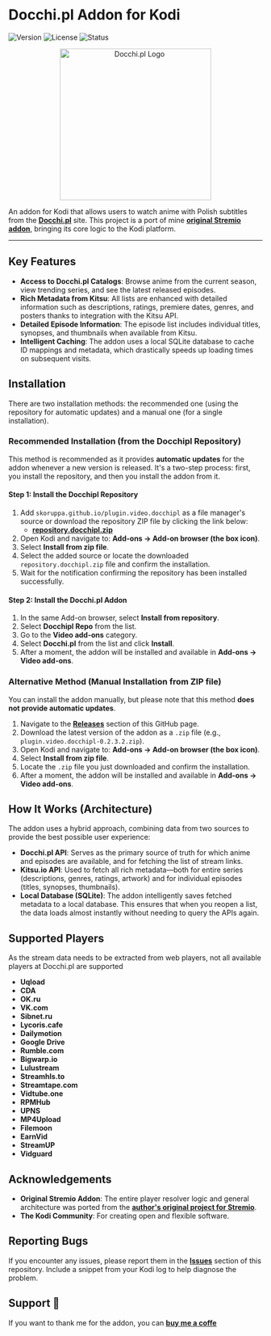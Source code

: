 # Docchi.pl Addon for Kodi

![Version](https://img.shields.io/badge/version-0.2.3.2-blue.svg)
![License](https://img.shields.io/badge/license-MIT-green.svg)
![Status](https://img.shields.io/badge/status-Active-brightgreen.svg)

<div align="center">
  <img src="https://docchi.pl/static/img/logo.svg" alt="Docchi.pl Logo" width="300">
</div>

An addon for Kodi that allows users to watch anime with Polish subtitles from the [**Docchi.pl**](http://docchi.pl) site. This project is a port of mine **[original Stremio addon](https://github.com/skoruppa/docchi-stremio-addon)**, bringing its core logic to the Kodi platform.

---

## Key Features

- **Access to Docchi.pl Catalogs**: Browse anime from the current season, view trending series, and see the latest released episodes.
- **Rich Metadata from Kitsu**: All lists are enhanced with detailed information such as descriptions, ratings, premiere dates, genres, and posters thanks to integration with the Kitsu API.
- **Detailed Episode Information**: The episode list includes individual titles, synopses, and thumbnails when available from Kitsu.
- **Intelligent Caching**: The addon uses a local SQLite database to cache ID mappings and metadata, which drastically speeds up loading times on subsequent visits.

## Installation

There are two installation methods: the recommended one (using the repository for automatic updates) and a manual one (for a single installation).

### Recommended Installation (from the Docchipl Repository)

This method is recommended as it provides **automatic updates** for the addon whenever a new version is released. It's a two-step process: first, you install the repository, and then you install the addon from it.

#### Step 1: Install the Docchipl Repository

1.  Add `skoruppa.github.io/plugin.video.docchipl` as a file manager's source or download the repository ZIP file by clicking the link below:
    *   [**repository.docchipl.zip**](https://skoruppa.github.io/plugin.video.docchipl/repository.docchipl.zip)
2.  Open Kodi and navigate to: **Add-ons -> Add-on browser (the box icon)**.
3.  Select **Install from zip file**.
4.  Select the added source or locate the downloaded `repository.docchipl.zip` file and confirm the installation.
5.  Wait for the notification confirming the repository has been installed successfully.

#### Step 2: Install the Docchi.pl Addon

1.  In the same Add-on browser, select **Install from repository**.
2.  Select **Docchipl Repo** from the list.
3.  Go to the **Video add-ons** category.
4.  Select **Docchi.pl** from the list and click **Install**.
5.  After a moment, the addon will be installed and available in **Add-ons -> Video add-ons**.

### Alternative Method (Manual Installation from ZIP file)

You can install the addon manually, but please note that this method **does not provide automatic updates**.

1.  Navigate to the [**Releases**](https://github.com/skoruppa/plugin.video.docchipl/releases) section of this GitHub page.
2.  Download the latest version of the addon as a `.zip` file (e.g., `plugin.video.docchipl-0.2.3.2.zip`).
3.  Open Kodi and navigate to: **Add-ons -> Add-on browser (the box icon)**.
4.  Select **Install from zip file**.
5.  Locate the `.zip` file you just downloaded and confirm the installation.
6.  After a moment, the addon will be installed and available in **Add-ons -> Video add-ons**.

## How It Works (Architecture)

The addon uses a hybrid approach, combining data from two sources to provide the best possible user experience:

- **Docchi.pl API**: Serves as the primary source of truth for which anime and episodes are available, and for fetching the list of stream links.
- **Kitsu.io API**: Used to fetch all rich metadata—both for entire series (descriptions, genres, ratings, artwork) and for individual episodes (titles, synopses, thumbnails).
- **Local Database (SQLite)**: The addon intelligently saves fetched metadata to a local database. This ensures that when you reopen a list, the data loads almost instantly without needing to query the APIs again.

## Supported Players
As the stream data needs to be extracted from web players, not all available players at Docchi.pl are supported
- **Uqload**
- **CDA**
- **OK.ru**
- **VK.com**
- **Sibnet.ru**
- **Lycoris.cafe**
- **Dailymotion**
- **Google Drive**
- **Rumble.com**
- **Bigwarp.io**
- **Lulustream**
- **Streamhls.to**
- **Streamtape.com**
- **Vidtube.one**
- **RPMHub**
- **UPNS**
- **MP4Upload**
- **Filemoon**
- **EarnVid**
- **StreamUP**
- **Vidguard**

## Acknowledgements

- **Original Stremio Addon**: The entire player resolver logic and general architecture was ported from the **[author's original project for Stremio](https://github.com/skoruppa/docchi-stremio-addon)**.
- **The Kodi Community**: For creating open and flexible software.

## Reporting Bugs

If you encounter any issues, please report them in the [**Issues**](https://github.com/skoruppa/plugin.video.docchipl/issues) section of this repository. Include a snippet from your Kodi log to help diagnose the problem.

## Support 🤝

If you want to thank me for the addon, you can [**buy me a coffe**](https://buycoffee.to/skoruppa) 
